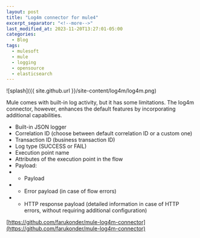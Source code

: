 ```yaml
---
layout: post
title: "Log4m connector for mule4"
excerpt_separator: "<!--more-->"
last_modified_at: 2023-11-20T13:27:01-05:00
categories:
  - Blog
tags:
  - mulesoft
  - mule
  - logging
  - opensource
  - elasticsearch
---
```



![splash]({{ site.github.url }}/site-content/log4m/log4m.png)

Mule comes with built-in log activity, but it has some limitations. The log4m connector, however, enhances the default features by incorporating additional capabilities.
 - Built-in JSON logger
 - Correlation ID (choose between default correlation ID or a custom one)
 - Transaction ID (business transaction ID)
 - Log type (SUCCESS or FAIL)
 - Execution point name
 - Attributes of the execution point in the flow
 - Payload:
 - - Payload
 - - Error payload (in case of flow errors)
 - - HTTP response payload (detailed information in case of HTTP errors, without requiring additional configuration)

 [https://github.com/farukonder/mule-log4m-connector](https://github.com/farukonder/mule-log4m-connector)